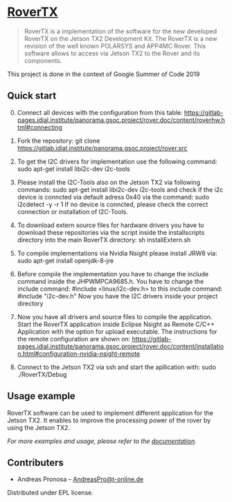# [RoverTX][documentation]
> RoverTX is a implementation of the software for the new developed RoverTX on the Jetson TX2 Development Kit. The RoverTX
is a new revision of the well known POLARSYS and APP4MC Rover. This software allows to access via Jetson TX2 to the Rover 
and its components. 

This project is done in the context of Google Summer of Code 2019 

## Quick start
0. Connect all devices with the configuration from this table:
	https://gitlab-pages.idial.institute/panorama.gsoc.project/rover.doc/content/roverhw.html#connecting

1. Fork the repository:
	git clone https://gitlab.idial.institute/panorama.gsoc.project/rover.src

2. To get the I2C drivers for implementation use the following command:
	sudo apt-get install libi2c-dev i2c-tools

3. Please install the I2C-Tools also on the Jetson TX2 via following commands:
	sudo apt-get install libi2c-dev i2c-tools
and check if the i2c device is conncted via default adress 0x40 via the command:
	sudo i2cdetect -y -r 1
If no device is conncted, please check the correct connection or installation of I2C-Tools.

3. To download extern source files for hardware drivers you have to download these repositories 
via the script inside the installscripts directory into the main RoverTX directory:
	sh installExtern.sh

4. To compile implementations via Nvidia Nsight please install JRW8 via:
	sudo apt-get install openjdk-8-jre

5. Before compile the implementation you have to change the include command inside the JHPWMPCA9685.h. You have to change the include command:
	#include <linux/i2c-dev.h>
to this include command:
	#include "i2c-dev.h"
Now you have the I2C drivers inside your project directory

6. Now you have all drivers and source files to compile the application. Start the RoverTX application inside Eclipse Nsight as Remote C/C++ Application with the option for upload executable. The instructions for the remote configuration are shown on:
https://gitlab-pages.idial.institute/panorama.gsoc.project/rover.doc/content/installation.html#configuration-nvidia-nsight-remote

7. Connect to the Jetson TX2 via ssh and start the apllication with:
	sudo ./RoverTX/Debug

## Usage example

RoverTX software can be used to implement different application for the Jetson TX2. It enables to improve the processing power of the rover
by using the Jetson TX2.

_For more examples and usage, please refer to the [documentation][documentation]._

## Contributers

* Andreas Pronosa – AndreasPro@t-online.de

Distributed under EPL license.

<!-- Markdown link & img dfn's -->
[documentation]: https://gitlab-pages.idial.institute/panorama.gsoc.project/rover.doc/content/intro.html

